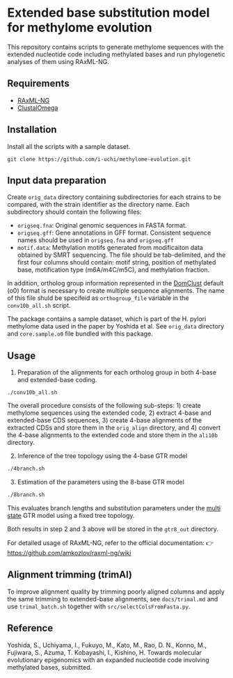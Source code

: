 # Extended base substitution model for methylome evolution

This repository contains scripts to generate methylome sequences with the extended nucleotide code including methylated bases and run phylogenetic analyses of them using RAxML-NG.

## Requirements

- [RAxML-NG](https://github.com/amkozlov/raxml-ng)
- [ClustalOmega ](http://www.clustal.org/omega/)

## Installation

Install all the scripts with a sample dataset.

```
git clone https://github.com/i-uchi/methylome-evolution.git
```

## Input data preparation

Create `orig_data` directory containing subdirectories for each strains to be compared, with the strain identifier as the directory name. Each subdirectory should contain the following files:

- `origseq.fna`: Original genomic sequences in FASTA format.
- `origseq.gff`: Gene annotations in GFF format. Consistent sequence names should be used in `origseq.fna` and `origseq.gff`
- `motif.data`: Methylation motifs generated from modificaiton data obtained by SMRT sequencing. The file should be tab-delimited, and the first four columns should contain: motif string, position of methylated base, motification type (m6A/m4C/m5C), and methylation fraction.

In addition, ortholog group information represented in the [DomClust](http://mbgd.nibb.ac.jp/domclust/) default (o0) format is necessary to create multiple sequence alignments. The name of this file shuld be specifeid as `orthogroup_file` variable in the `conv10b_all.sh` script.

The package contains a sample dataset, which is part of the H. pylori methylome data used in the paper by Yoshida et al. See `orig_data` directory and `core.sample.o0` file bundled with this package.


## Usage

1. Preparation of the alignments for each ortholog group in both 4-base and extended-base coding.

```
./conv10b_all.sh
```

The overall procedure consists of the following sub-steps: 1) create methylome sequences using the extended code, 2) extract 4-base and extended-base CDS sequences, 3) create 4-base alignments of the extracted CDSs and store them in the `orig_align` directory, and 4) convert the 4-base alignments to the extended code and store them in the `ali10b` directory.



2. Inference of the tree topology using the 4-base GTR model 


```bash
./4branch.sh
```

3. Estimation of the parameters using the 8-base GTR model 


```sh
./8branch.sh
```

This evaluates branch lengths and substitution parameters under the [multi state](https://github.com/amkozlov/raxml-ng/wiki/Input-data#evolutionary-model:~:text=Morphological/multistate) GTR model using a fixed tree topology.

Both results in step 2 and 3 above will be stored in the `gtr8_out` directory.

For detailed usage of RAxML-NG, refer to the official documentation:
👉 https://github.com/amkozlov/raxml-ng/wiki

## Alignment trimming (trimAl)

To improve alignment quality by trimming poorly aligned columns and apply the same trimming to extended-base alignments, see `docs/trimal.md` and use `trimal_batch.sh` together with `src/selectColsFromFasta.py`.

## Reference

Yoshida, S., Uchiyama, I., Fukuyo, M., Kato, M., Rao, D. N., Konno, M., Fujiwara, S., Azuma, T. Kobayashi, I., Kishino, H.
Towards molecular evolutionary epigenomics with an expanded nucleotide code involving methylated bases, submitted.
